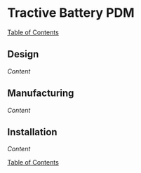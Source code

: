 # Tractive Battery PDM

[Table of Contents](https://bosung91.github.io/FSAE-High-Voltage-System-Design-and-Optimization/#table-of-contents)  

## Design
_Content_

## Manufacturing
_Content_

## Installation
_Content_  

[Table of Contents](https://bosung91.github.io/FSAE-High-Voltage-System-Design-and-Optimization/#table-of-contents)